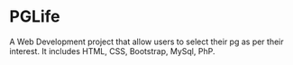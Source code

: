 # PGLife
A Web Development project that allow users to select their pg as per their interest. It includes HTML, CSS, Bootstrap, MySql, PhP. 
